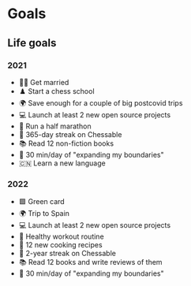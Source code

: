 # Goals

## Life goals

### 2021

 - 👰🤵 Get married
 - ♟️ Start a chess school
 - 🌍 Save enough for a couple of big postcovid trips
 - 💻 Launch at least 2 new open source projects
 - 🏃 Run a half marathon
 - 🧠 365-day streak on Chessable
 - 📚 Read 12 non-fiction books
 - 🤯 30 min/day of "expanding my boundaries"
 - 🇨🇳 Learn a new language


### 2022

 - 🟩 Green card
 - 🌍 Trip to Spain
 - 💻 Launch at least 2 new open source projects
 - 🏃 Healthy workout routine
 - 🥬 12 new cooking recipes
 - 🧠 2-year streak on Chessable
 - 📚 Read 12 books and write reviews of them
 - 🤯 30 min/day of "expanding my boundaries"
